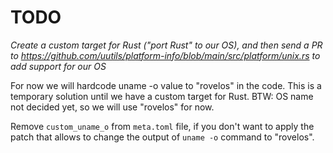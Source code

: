 # TODO

*Create a custom target for Rust ("port Rust" to our OS), and then send a PR to <https://github.com/uutils/platform-info/blob/main/src/platform/unix.rs> to add support for our OS*

For now we will hardcode uname -o value to "rovelos" in the code.
This is a temporary solution until we have a custom target for Rust.
BTW: OS name not decided yet, so we will use "rovelos" for now.

Remove `custom_uname_o` from `meta.toml` file, if you don't want to apply the patch that allows to change the output of `uname -o` command to "rovelos".
